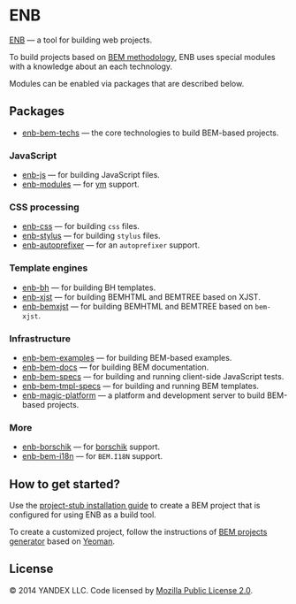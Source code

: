 # ENB

[ENB](https://github.com/enb/enb) — a tool for building web projects.

To build projects based on [BEM methodology](https://en.bem.info/method/), ENB uses special modules with a knowledge about an each technology.

Modules can be enabled via packages that are described below.

## Packages

* [enb-bem-techs](https://github.com/enb/enb-bem-techs) — the core technologies to build BEM-based projects.

### JavaScript

* [enb-js](https://github.com/enb/enb-js) — for building JavaScript files.
* [enb-modules](https://github.com/enb/enb-modules) — for [ym](https://en.bem.info/tools/bem/modules/) support.

### CSS processing

* [enb-css](https://github.com/enb/enb-css) — for building `css` files.
* [enb-stylus](https://github.com/enb/enb-stylus) — for building `stylus` files.
* [enb-autoprefixer](https://github.com/enb/enb-autoprefixer) — for an `autoprefixer` support.

### Template engines

* [enb-bh](https://github.com/enb/enb-bh) — for building BH templates.
* [enb-xjst](https://github.com/enb/enb-xjst) — for building BEMHTML and BEMTREE based on XJST.
* [enb-bemxjst](https://github.com/enb/enb-bemxjst) — for building BEMHTML and BEMTREE based on `bem-xjst`.

### Infrastructure

* [enb-bem-examples](https://github.com/enb/enb-bem-examples) — for building BEM-based examples.
* [enb-bem-docs](https://github.com/enb/enb-bem-docs) — for building BEM documentation.
* [enb-bem-specs](https://github.com/enb/enb-bem-specs) — for building and running client-side JavaScript tests.
* [enb-bem-tmpl-specs](https://github.com/enb/enb-bem-tmpl-specs) — for building and running BEM templates.
* [enb-magic-platform](https://github.com/enb/enb-magic-platform) — a platform and development server to build BEM-based projects.

### More

* [enb-borschik](https://github.com/enb/enb-borschik) — for [borschik](https://github.com/borschik/borschik/blob/master/docs/index/index.en.md) support.
* [enb-bem-i18n](https://github.com/enb/enb-bem-i18n) — for `BEM.I18N` support.

## How to get started?

Use the [project-stub installation guide](https://en.bem.info/tutorials/project-stub/) to create a BEM project that is configured for using ENB as a build tool.

To create a customized project, follow the instructions of [BEM projects generator](https://github.com/bem/generator-bem-stub/blob/master/README.md) based on [Yeoman](http://yeoman.io/).

## License

© 2014 YANDEX LLC. Code licensed by [Mozilla Public License 2.0](https://github.com/enb/enb-bem-techs/blob/master/LICENSE.txt).

